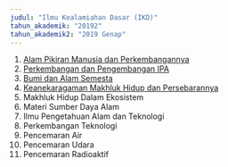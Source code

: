 ```yaml
---
judul: "Ilmu Kealamiahan Dasar (IKD)"
tahun_akademik: "20192"
tahun_akademik2: "2019 Genap"
---
```


1. [Alam Pikiran Manusia dan Perkembangannya](https://www.overleaf.com/read/pyngrzkqhhzz)
2. [Perkembangan dan Pengembangan IPA](https://www.overleaf.com/read/ybhnywdbyvjy)
3. [Bumi dan Alam Semesta](https://www.overleaf.com/read/jtwhtgvrxbkq)
4. [Keanekaragaman Makhluk Hidup dan Persebarannya](https://www.overleaf.com/read/cvvxvyddgjmb)
5. Makhluk Hidup Dalam Ekosistem
6. Materi Sumber Daya Alam
7. Ilmu Pengetahuan Alam dan Teknologi
8. Perkembangan Teknologi
9. Pencemaran Air
10. Pencemaran Udara
11. Pencemaran Radioaktif
